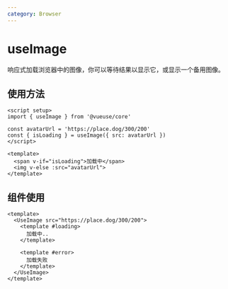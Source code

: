 ```yaml
---
category: Browser
---
```


# useImage

响应式加载浏览器中的图像，你可以等待结果以显示它，或显示一个备用图像。

## 使用方法

```vue
<script setup>
import { useImage } from '@vueuse/core'

const avatarUrl = 'https://place.dog/300/200'
const { isLoading } = useImage({ src: avatarUrl })
</script>

<template>
  <span v-if="isLoading">加载中</span>
  <img v-else :src="avatarUrl">
</template>
```

## 组件使用

```vue
<template>
  <UseImage src="https://place.dog/300/200">
    <template #loading>
      加载中..
    </template>

    <template #error>
      加载失败
    </template>
  </UseImage>
</template>
```
